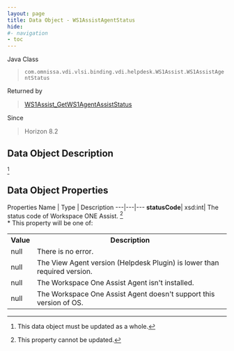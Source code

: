 ```yaml
---
layout: page
title: Data Object - WS1AssistAgentStatus
hide:
#- navigation
- toc
---
```






Java Class
> `com.omnissa.vdi.vlsi.binding.vdi.helpdesk.WS1Assist.WS1AssistAgentStatus`

Returned by
> [WS1Assist_GetWS1AgentAssistStatus](vdi.helpdesk.WS1Assist.md#getWS1AssistAgentStatus)

Since
> Horizon 8.2


## Data Object Description
 [^167]



## Data Object Properties
Properties
Name |  Type |  Description
---|---|---
**statusCode**|  xsd:int|  The status code of Workspace ONE Assist. [^2]<br>* This property will be one of:<br><table><tr><th>Value</th><th>Description</th></tr><tr><td>null</td><td>There is no error.</td></tr><tr><td>null</td><td>The View Agent version (Helpdesk Plugin) is lower than required version.</td></tr><tr><td>null</td><td>The Workspace One Assist Agent isn't installed.</td></tr><tr><td>null</td><td>The Workspace One Assist Agent doesn't support this version of OS.</td></tr></table>


 


[^2]: This property cannot be updated.
[^167]: This data object must be updated as a whole.